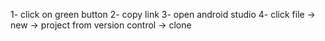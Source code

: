 1- click on green button 
2- copy link 
3- open android studio 
4- click file -> new -> project from version control -> clone
